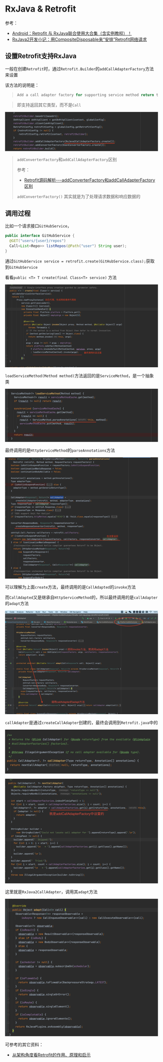 # RxJava & Retrofit

参考：

+ [Android：Retrofit 与 RxJava联合使用大合集（含实例教程）！](https://blog.csdn.net/carson_ho/article/details/79125101)
+ [RxJava2开发小记：用CompositeDisposable来“安排”Retrofit网络请求](https://blog.csdn.net/ysy950803/article/details/84930656)



## 设置Retrofit支持RxJava

一般在创建`Retrofit`时，通过`Retrofit.Builder`的`addCallAdapterFactory`方法来设置

该方法的说明是：

> ```java
> Add a call adapter factory for supporting service method return types other than {@link* Call}.
> ```

> 即支持返回其它类型，而不是`Call`

![014](https://github.com/winfredzen/Android-Basic/blob/master/网络/images/014.png)

> `addConverterFactory`和`addCallAdapterFactory`区别
>
> 参考：
>
> + [Retrofit源码解析---addConverterFactory和addCallAdapterFactory区别](https://blog.csdn.net/new_abc/article/details/53021387)
>
> `addConverterFactory()` 其实就是为了处理请求数据和响应数据的



## 调用过程

比如一个请求接口`GitHubService`，

```java
public interface GitHubService {
  @GET("users/{user}/repos")
  Call<List<Repo>> listRepos(@Path("user") String user);
}
```

通过`GitHubService service = retrofit.create(GitHubService.class);`获取到`GitHubService`

看看`public <T> T create(final Class<T> service)` 方法

![015](https://github.com/winfredzen/Android-Basic/blob/master/网络/images/015.png)

`loadServiceMethod(Method method)`方法返回的是`ServiceMethod`，是一个抽象类

![016](https://github.com/winfredzen/Android-Basic/blob/master/网络/images/016.png)

最终调用的是`HttpServiceMethod`的`parseAnnotations`方法

![017](https://github.com/winfredzen/Android-Basic/blob/master/网络/images/017.png)

可以理解为上面`create`方法，最终调用的是`CallAdapted`的`invoke`方法

而`CallAdapted`又是继承自`HttpServiceMethod`的，所以最终调用的是`callAdapter`的`adapt`方法

![020](https://github.com/winfredzen/Android-Basic/blob/master/网络/images/020.png)

`callAdapter`是通过`createCallAdapter`创建的，最终会调用到`Retrofit.java`中的

![018](https://github.com/winfredzen/Android-Basic/blob/master/网络/images/018.png)

![019](https://github.com/winfredzen/Android-Basic/blob/master/网络/images/019.png)

这里就是`RxJava2CallAdapter`，调用其`adapt`方法

![021](https://github.com/winfredzen/Android-Basic/blob/master/网络/images/021.png)



可参考的其它资料：

+ [从架构角度看Retrofit的作用、原理和启示](https://www.jianshu.com/p/f57b7cdb1c99)





























